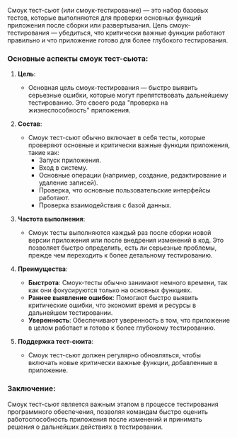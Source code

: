 
Смоук тест-сьют (или смоук-тестирование) — это набор базовых тестов, которые выполняются для проверки основных функций приложения после сборки или развертывания. Цель смоук-тестирования — убедиться, что критически важные функции работают правильно и что приложение готово для более глубокого тестирования.

### Основные аспекты смоук тест-сьюта:

1. **Цель**:
   - Основная цель смоук-тестирования — быстро выявить серьезные ошибки, которые могут препятствовать дальнейшему тестированию. Это своего рода "проверка на жизнеспособность" приложения.

2. **Состав**:
   - Смоук тест-сьют обычно включает в себя тесты, которые проверяют основные и критически важные функции приложения, такие как:
     - Запуск приложения.
     - Вход в систему.
     - Основные операции (например, создание, редактирование и удаление записей).
     - Проверка, что основные пользовательские интерфейсы работают.
     - Проверка взаимодействия с базой данных.

3. **Частота выполнения**:
   - Смоук тесты выполняются каждый раз после сборки новой версии приложения или после внедрения изменений в код. Это позволяет быстро определить, есть ли серьезные проблемы, прежде чем переходить к более детальному тестированию.

4. **Преимущества**:
   - **Быстрота**: Смоук-тесты обычно занимают немного времени, так как они фокусируются только на основных функциях.
   - **Раннее выявление ошибок**: Помогают быстро выявить критические ошибки, что экономит время и ресурсы в дальнейшем тестировании.
   - **Уверенность**: Обеспечивают уверенность в том, что приложение в целом работает и готово к более глубокому тестированию.

5. **Поддержка тест-сюита**:
   - Смоук тест-сьют должен регулярно обновляться, чтобы включать новые критически важные функции, добавленные в приложение.

### Заключение:

Смоук тест-сьют является важным этапом в процессе тестирования программного обеспечения, позволяя командам быстро оценить работоспособность приложения после изменений и принимать решения о дальнейших действиях в тестировании.